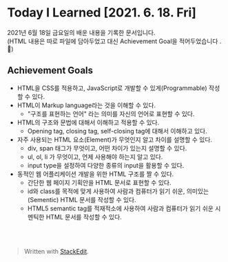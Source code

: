 # Today I Learned [2021. 6. 18. Fri]

2021년 6월 18일 금요일의 배운 내용을 기록한 문서입니다.  
(HTML 내용은 따로 파일에 담아두었고 대신 Achievement Goal을 적어두었습니다 .🙂)


## Achievement Goals

-   HTML을 CSS를 적용하고, JavaScript로 개발할 수 있게(Programmable) 작성할 수 있다.
-   HTML이 Markup language라는 것을 이해할 수 있다.
    -   "구조를 표현하는 언어" 라는 의미를 자신의 언어로 표현할 수 있다.
-   HTML의 구조와 문법에 대해서 이해하고 적용할 수 있다.
    -   Opening tag, closing tag, self-closing tag에 대해서 이해하고 있다.
-   자주 사용되는 HTML 요소(Element)가 무엇인지 알고 차이를 설명할 수 있다.
    -   div, span 태그가 무엇이고, 어떤 차이가 있는지 설명할 수 있다.
    -   ul, ol, li 가 무엇이고, 언제 사용해야 하는지 알고 있다.
    -   input type을 설정하여 다양한 종류의 input을 활용할 수 있다.
-   동적인 웹 어플리케이션 개발을 위한 HTML 구조를 짤 수 있다.
    -   간단한 웹 페이지 기획안을 HTML 문서로 표현할 수 있다.
    -   id와 class를 목적에 맞게 사용하여 사람과 컴퓨터가 읽기 쉬운, 의미있는(Sementic) HTML 문서를 작성할 수 있다.
    -   HTML5 semantic tag를 적재적소에 사용하여 사람과 컴퓨터가 읽기 쉬운 시멘틱한 HTML 문서를 작성할 수 있다.

<br><br>


> Written with [StackEdit](https://stackedit.io/).
